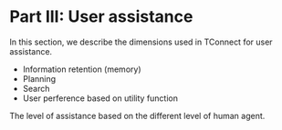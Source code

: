# Part III: User assistance

In this section, we describe the dimensions used in TConnect for user assistance.

* Information retention (memory)
* Planning
* Search 
* User perference based on utility function

The level of assistance based on the different level of human agent.

